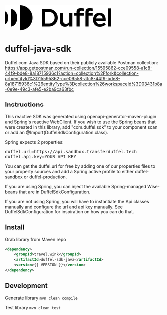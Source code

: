 [![Duffel logo](https://github.com/wink-travel/duffel-java-sdk/blob/master/brand_logo.svg)](https://duffel.com)

# duffel-java-sdk
Duffel.com Java SDK based on their publicly available Postman collection: https://app.getpostman.com/run-collection/15595862-cce09558-a1c8-44f9-bde8-8a18715936c1?action=collection%2Ffork&collection-url=entityId%3D15595862-cce09558-a1c8-44f9-bde8-8a18715936c1%26entityType%3Dcollection%26workspaceId%3D03431b8a-0e9e-49c3-afe5-e2ba9ca63fbc

## Instructions
This reactive SDK was generated using openapi-generator-maven-plugin and Spring's reactive WebClient. If you wish to use the Spring beans that were created in this library, add "com.duffel.sdk" to your component scan or add an @Import(DuffelSdkConfiguration.class).

Spring expects 2 properties:

<pre>
duffel.url=https://api.sandbox.transferduffel.tech
duffel.api.key=YOUR_API_KEY
</pre>

You can get the duffel.url for free by adding one of our properties files to your property sources and add a Spring active profile to either duffel-sandbox or duffel-production.

If you are using Spring, you can inject the available Spring-managed Wise-beans that are in DuffelSdkConfiguration.

If you are not using Spring, you will have to instantiate the Api classes manually and configure the url and api key manually. See DuffelSdkConfiguration for inspiration on how you can do that.

## Install
Grab library from Maven repo

~~~ xml
<dependency>
    <groupId>travel.wink</groupId>
    <artifactId>duffel-sdk-java</artifactId>
    <version>{{ VERSION }}</version>
</dependency>
~~~

## Development
Generate library
`mvn clean compile`

Test library
`mvn clean test`
